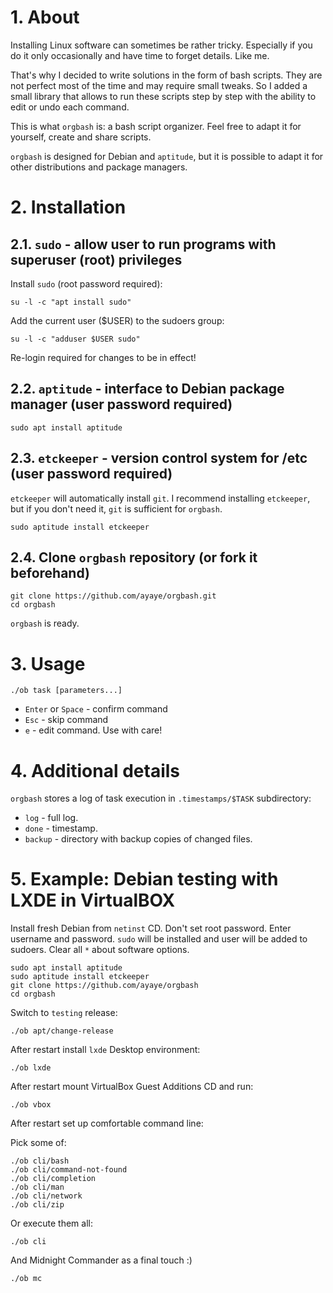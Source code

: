 # 1. About

Installing Linux software can sometimes be rather tricky.
Especially if you do it only occasionally and have time to forget details.
Like me.

That's why I decided to write solutions in the form of bash scripts.
They are not perfect most of the time and may require small tweaks.
So I added a small library that allows to run these scripts step by step
with the ability to edit or undo each command.

This is what `orgbash` is: a bash script organizer.
Feel free to adapt it for yourself, create and share scripts.

`orgbash` is designed for Debian and `aptitude`,
but it is possible to adapt it for other distributions and package managers.


# 2. Installation


## 2.1. `sudo` - allow user to run programs with superuser (root) privileges

Install `sudo` (root password required):

    su -l -c "apt install sudo" 

Add the current user ($USER) to the sudoers group:

    su -l -c "adduser $USER sudo" 

Re-login required for changes to be in effect!


## 2.2. `aptitude` - interface to Debian package manager (user password required)

    sudo apt install aptitude


## 2.3. `etckeeper` - version control system for /etc (user password required)

`etckeeper` will automatically install `git`.
I recommend installing `etckeeper`,
but if you don't need it, `git` is sufficient for `orgbash`.

    sudo aptitude install etckeeper


## 2.4. Clone `orgbash` repository (or fork it beforehand)

    git clone https://github.com/ayaye/orgbash.git
    cd orgbash

`orgbash` is ready.


# 3. Usage

    ./ob task [parameters...]

* `Enter` or `Space` - confirm command
* `Esc` - skip command
* `e` - edit command. Use with care!


# 4. Additional details

`orgbash` stores a log of task execution in `.timestamps/$TASK` subdirectory:
* `log`    - full log.
* `done`   - timestamp.
* `backup` - directory with backup copies of changed files.


# 5. Example: Debian testing with LXDE in VirtualBOX

Install fresh Debian from `netinst` CD.
Don't set root password.
Enter username and password.
`sudo` will be installed and user will be added to sudoers.
Clear all `*` about software options.

```
sudo apt install aptitude
sudo aptitude install etckeeper
git clone https://github.com/ayaye/orgbash
cd orgbash
```

Switch to `testing` release:

```
./ob apt/change-release
```

After restart install `lxde` Desktop environment:
```
./ob lxde
```
After restart mount VirtualBox Guest Additions CD and run:
```
./ob vbox
```
After restart set up comfortable command line:

Pick some of:

```
./ob cli/bash
./ob cli/command-not-found
./ob cli/completion
./ob cli/man
./ob cli/network
./ob cli/zip
```

Or execute them all:

```
./ob cli
```

And Midnight Commander as a final touch :)

```
./ob mc
```
